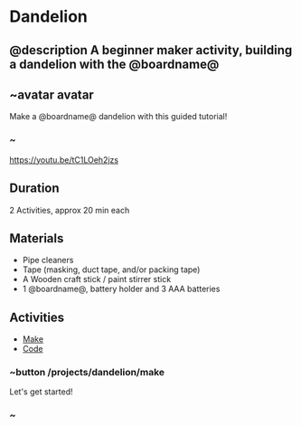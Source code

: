 # Dandelion

## @description A beginner maker activity, building a dandelion with the @boardname@  

## ~avatar avatar

Make a @boardname@ dandelion with this guided tutorial!

### ~

https://youtu.be/tC1LOeh2jzs

## Duration

2 Activities, approx 20 min each

## Materials

* Pipe cleaners
* Tape (masking, duct tape, and/or packing tape)
* A Wooden craft stick / paint stirrer stick
* 1 @boardname@, battery holder and 3 AAA batteries

## Activities

* [Make](/projects/dandelion/make)  
* [Code](/projects/dandelion/code)  

### ~button /projects/dandelion/make

Let's get started!

### ~
